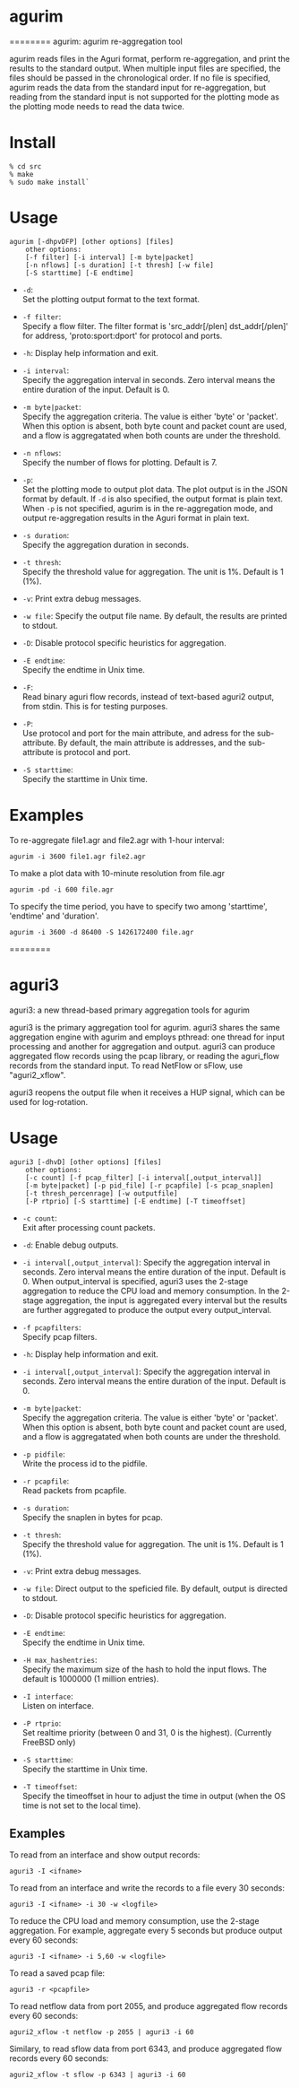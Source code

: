 # agurim
========
agurim: agurim re-aggregation tool

agurim reads files in the Aguri format, perform re-aggregation, and
print the results to the standard output.  When multiple input files
are specified, the files should be passed in the chronological order.
If no file is specified, agurim reads the data from the standard
input for re-aggregation, but reading from the standard input is not
supported for the plotting mode as the plotting mode needs to read the
data twice.

# Install

	% cd src
	% make
	% sudo make install`

# Usage

	agurim [-dhpvDFP] [other options] [files]
	    other options:
		[-f filter] [-i interval] [-m byte|packet]
		[-n nflows] [-s duration] [-t thresh] [-w file]
		[-S starttime] [-E endtime]

  + `-d`:  
    Set the plotting output format to the text format.
  
  + `-f filter`:  
    Specify a flow filter.
    The filter format is 'src_addr[/plen] dst_addr[/plen]' for address,
    'proto:sport:dport' for protocol and ports.

  + `-h`: Display help information and exit.

  + `-i interval`:  
    Specify the aggregation interval in seconds. Zero interval means
    the entire duration of the input.
    Default is 0.

  + `-m byte|packet`:  
    Specify the aggregation criteria.  The value is either 'byte' or 'packet'.
    When this option is absent, both byte count and packet count are used,
    and a flow is aggregatated when both counts are under the threshold.

  + `-n nflows`:  
    Specify the number of flows for plotting.  Default is 7.

  + `-p`:  
    Set the plotting mode to output plot data.
    The plot output is in the JSON format by default.
    If `-d` is also specified, the output format is plain text.
    When `-p` is not specified, agurim is in the re-aggregation mode,
    and output re-aggregation results in the Aguri format in plain text.

  + `-s duration`:  
    Specify the aggregation duration in seconds.

  + `-t thresh`:  
    Specify the threshold value for aggregation.  The unit is 1%.
    Default is 1 (1%).

  + `-v`:
    Print extra debug messages.

  + `-w file`:
    Specify the output file name.  By default, the results are printed
    to stdout.

  + `-D`:
    Disable protocol specific heuristics for aggregation.

  + `-E endtime`:  
    Specify the endtime in Unix time.

  + `-F`:  
    Read binary aguri flow records, instead of text-based aguri2 output,
    from stdin.  This is for testing purposes.

  + `-P`:  
    Use protocol and port for the main attribute, and adress for
    the sub-attribute.
    By default, the main attribute is addresses, and the sub-attribute
    is protocol and port.

  + `-S starttime`:  
    Specify the starttime in Unix time.

# Examples

To re-aggregate file1.agr and file2.agr with 1-hour interval:

	agurim -i 3600 file1.agr file2.agr

To make a plot data with 10-minute resolution from file.agr

	agurim -pd -i 600 file.agr

To specify the time period, you have to specify two among 'starttime',
'endtime' and 'duration'.

	agurim -i 3600 -d 86400 -S 1426172400 file.agr

========
# aguri3

aguri3: a new thread-based primary aggregation tools for agurim

aguri3 is the primary aggregation tool for agurim.
aguri3 shares the same aggregation engine with agurim and employs
pthread: one thread for input processing and another for aggregation
and output.
aguri3 can produce aggregated flow records using the pcap library, or
reading the aguri_flow records from the standard input.
To read NetFlow or sFlow, use "aguri2_xflow".

aguri3 reopens the output file when it receives a HUP signal, which can
be used for log-rotation.

# Usage

	aguri3 [-dhvD] [other options] [files]
	    other options:
		[-c count] [-f pcap_filter] [-i interval[,output_interval]]
		[-m byte|packet] [-p pid_file] [-r pcapfile] [-s pcap_snaplen]
		[-t thresh_percenrage] [-w outputfile]
		[-P rtprio] [-S starttime] [-E endtime] [-T timeoffset]

  + `-c count`:  
    Exit after processing count packets.

  + `-d`: Enable debug outputs.
  
  + `-i interval[,output_interval]`:
    Specify the aggregation interval in seconds. Zero interval means
    the entire duration of the input.
    Default is 0.
    When output_interval is specified, aguri3 uses the 2-stage
    aggregation to reduce the CPU load and memory consumption.
    In the 2-stage aggregation, the input is aggregated every interval
    but the results are further aggregated to produce the output every
    output_interval.
  
  + `-f pcapfilters`:  
    Specify pcap filters.

  + `-h`: Display help information and exit.

  + `-i interval[,output_interval]`:
    Specify the aggregation interval in seconds. Zero interval means
    the entire duration of the input.
    Default is 0.

  + `-m byte|packet`:  
    Specify the aggregation criteria.  The value is either 'byte' or 'packet'.
    When this option is absent, both byte count and packet count are used,
    and a flow is aggregatated when both counts are under the threshold.

  + `-p pidfile`:  
    Write the process id to the pidfile.

  + `-r pcapfile`:  
    Read packets from pcapfile.

  + `-s duration`:  
    Specify the snaplen in bytes for pcap.

  + `-t thresh`:  
    Specify the threshold value for aggregation.  The unit is 1%.
    Default is 1 (1%).

  + `-v`:
    Print extra debug messages.

  + `-w file`:
    Direct output to the speficied file.  By default, output is
    directed to stdout.

  + `-D`:
    Disable protocol specific heuristics for aggregation.

  + `-E endtime`:  
    Specify the endtime in Unix time.

  + `-H max_hashentries`:  
    Specify the maximum size of the hash to hold the input flows.
    The default is 1000000 (1 million entries).

  + `-I interface`:  
    Listen on interface.

  + `-P rtprio`:  
    Set realtime priority (between 0 and 31, 0 is the highest).
    (Currently FreeBSD only)

  + `-S starttime`:  
    Specify the starttime in Unix time.

  + `-T timeoffset`:  
    Specify the timeoffset in hour to adjust the time in output
    (when the OS time is not set to the local time).

## Examples

To read from an interface and show output records:

	aguri3 -I <ifname>

To read from an interface and write the records to a file every 30
seconds:

	aguri3 -I <ifname> -i 30 -w <logfile>

To reduce the CPU load and memory consumption, use the 2-stage
aggregation.  For example, aggregate every 5 seconds but produce
output every 60 seconds:

	aguri3 -I <ifname> -i 5,60 -w <logfile>

To read a saved pcap file:

	aguri3 -r <pcapfile>

To read netflow data from port 2055, and produce aggregated flow
records every 60 seconds:

	aguri2_xflow -t netflow -p 2055 | aguri3 -i 60

Similary, to read sflow data from port 6343, and produce aggregated
flow records every 60 seconds: 

	aguri2_xflow -t sflow -p 6343 | aguri3 -i 60


